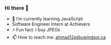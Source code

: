 ### Hi there 👋


- 🌱 I’m currently learning JavaScript
- Software Engineer Intern at Achievers
- ⚡ Fun fact: I buy JPEGs
- 📫 How to reach me: ahmad12p@uwindsor.ca

